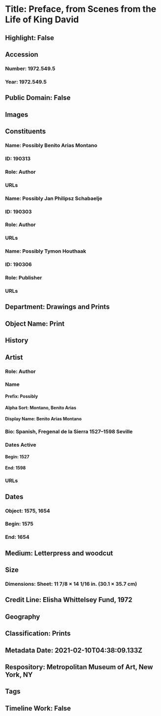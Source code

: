 # Title: Preface, from Scenes from the Life of King David
## Highlight: False
## Accession
### Number: 1972.549.5
### Year: 1972.549.5
## Public Domain: False
## Images
## Constituents
### Name: Possibly Benito Arias Montano
### ID: 190313
### Role: Author
### URLs
### Name: Possibly Jan Philipsz Schabaelje
### ID: 190303
### Role: Author
### URLs
### Name: Possibly Tymon Houthaak
### ID: 190306
### Role: Publisher
### URLs
## Department: Drawings and Prints
## Object Name: Print
## History
## Artist
### Role: Author
### Name
#### Prefix: Possibly
#### Alpha Sort: Montano, Benito Arias
#### Display Name: Benito Arias Montano
### Bio: Spanish, Fregenal de la Sierra 1527–1598 Seville
### Dates Active
#### Begin: 1527
#### End: 1598
### URLs
## Dates
### Object: 1575, 1654
### Begin: 1575
### End: 1654
## Medium: Letterpress and woodcut
## Size
### Dimensions: Sheet: 11 7/8 × 14 1/16 in. (30.1 × 35.7 cm)
## Credit Line: Elisha Whittelsey Fund, 1972
## Geography
## Classification: Prints
## Metadata Date: 2021-02-10T04:38:09.133Z
## Respository: Metropolitan Museum of Art, New York, NY
## Tags
## Timeline Work: False